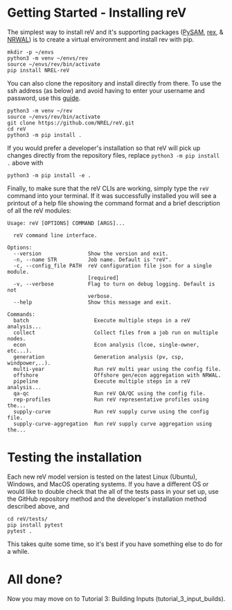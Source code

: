 # Getting Started - Installing reV

The simplest way to install reV and it's supporting packages ([PySAM](https://github.com/NREL/pysam), [rex](https://github.com/NREL/rex), & [NRWAL](https://github.com/NREL/NRWAL)) is to create a virtual environment and install rev with pip.

```
mkdir -p ~/envs
python3 -m venv ~/envs/rev
source ~/envs/rev/bin/activate
pip install NREL-reV
```

You can also clone the repository and install directly from there. To use the ssh address (as below) and avoid having to enter your username and password, use this [guide](https://docs.github.com/en/authentication/connecting-to-github-with-ssh/adding-a-new-ssh-key-to-your-github-account). 
```
python3 -m venv ~/rev
source ~/envs/rev/bin/activate
git clone https://github.com/NREL/reV.git
cd reV
python3 -m pip install .
```

If you would prefer a developer's installation so that reV will pick up changes directly from the repository files, replace `python3 -m pip install .` above with 
```
python3 -m pip install -e .
```

Finally, to make sure that the reV CLIs are working, simply type the ```reV``` command into your terminal. If it was successfully installed you will see a printout of a help file showing the command format and a brief description of all the reV modules:

```
Usage: reV [OPTIONS] COMMAND [ARGS]...

  reV command line interface.

Options:
  --version               Show the version and exit.
  -n, --name STR          Job name. Default is "reV".
  -c, --config_file PATH  reV configuration file json for a single module.
                          [required]
  -v, --verbose           Flag to turn on debug logging. Default is not
                          verbose.
  --help                  Show this message and exit.

Commands:
  batch                     Execute multiple steps in a reV analysis...
  collect                   Collect files from a job run on multiple nodes.
  econ                      Econ analysis (lcoe, single-owner, etc...).
  generation                Generation analysis (pv, csp, windpower,..).
  multi-year                Run reV multi year using the config file.
  offshore                  Offshore gen/econ aggregation with NRWAL.
  pipeline                  Execute multiple steps in a reV analysis...
  qa-qc                     Run reV QA/QC using the config file.
  rep-profiles              Run reV representative profiles using the...
  supply-curve              Run reV supply curve using the config file.
  supply-curve-aggregation  Run reV supply curve aggregation using the...
```

# Testing the installation

Each new reV model version is tested on the latest Linux (Ubuntu), Windows, and MacOS operating systems. If you have a different OS or would like to double check that the all of the tests pass in your set up, use the GitHub repository method and the developer's installation method described above, and 
```
cd reV/tests/
pip install pytest
pytest .
```
This takes quite some time, so it's best if you have something else to do for a while.


# All done?
Now you may move on to Tutorial 3: Building Inputs (tutorial_3_input_builds).
